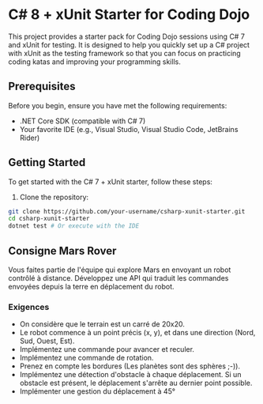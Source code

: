 # C# 8 + xUnit Starter for Coding Dojo

This project provides a starter pack for Coding Dojo sessions using C# 7 and xUnit for testing. It is designed to help you quickly set up a C# project with xUnit as the testing framework so that you can focus on practicing coding katas and improving your programming skills.

## Prerequisites

Before you begin, ensure you have met the following requirements:

- .NET Core SDK (compatible with C# 7)
- Your favorite IDE (e.g., Visual Studio, Visual Studio Code, JetBrains Rider)

## Getting Started

To get started with the C# 7 + xUnit starter, follow these steps:

1. Clone the repository:

```bash
git clone https://github.com/your-username/csharp-xunit-starter.git
cd csharp-xunit-starter
dotnet test # Or execute with the IDE
```
## Consigne Mars Rover

Vous faites partie de l'équipe qui explore Mars en envoyant un robot contrôlé à distance. Développez une API qui traduit les commandes envoyées depuis la terre en déplacement du robot.

### Exigences

- On considère que le terrain est un carré de 20x20.
- Le robot commence à un point précis (x, y), et dans une direction (Nord, Sud, Ouest, Est).
- Implémentez une commande pour avancer et reculer.
- Implémentez une commande de rotation.
- Prenez en compte les bordures (Les planètes sont des sphères ;-)).
- Implémentez une détection d'obstacle à chaque déplacement. Si un obstacle est présent, le déplacement s'arrête au dernier point possible.
- Implémenter une gestion du déplacement à 45°

